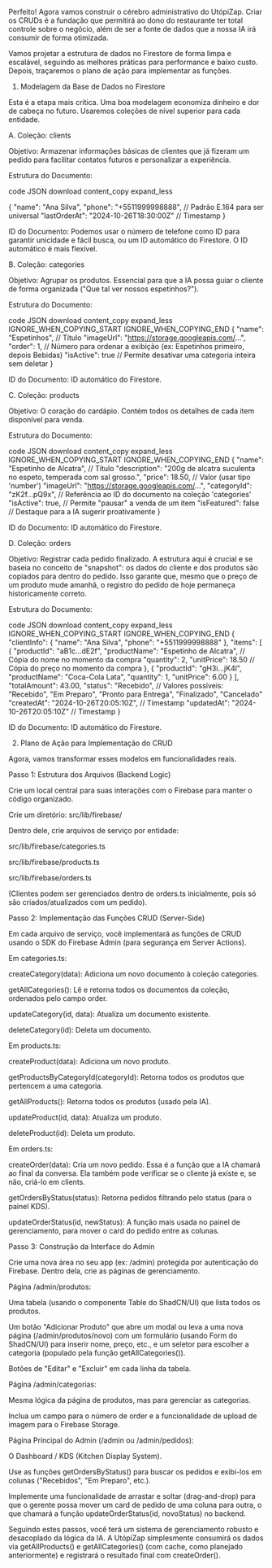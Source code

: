 Perfeito! Agora vamos construir o cérebro administrativo do UtópiZap. Criar os CRUDs é a fundação que permitirá ao dono do restaurante ter total controle sobre o negócio, além de ser a fonte de dados que a nossa IA irá consumir de forma otimizada.

Vamos projetar a estrutura de dados no Firestore de forma limpa e escalável, seguindo as melhores práticas para performance e baixo custo. Depois, traçaremos o plano de ação para implementar as funções.

1. Modelagem da Base de Dados no Firestore

Esta é a etapa mais crítica. Uma boa modelagem economiza dinheiro e dor de cabeça no futuro. Usaremos coleções de nível superior para cada entidade.

A. Coleção: clients

Objetivo: Armazenar informações básicas de clientes que já fizeram um pedido para facilitar contatos futuros e personalizar a experiência.

Estrutura do Documento:

code
JSON
download
content_copy
expand_less

{
  "name": "Ana Silva",
  "phone": "+5511999998888", // Padrão E.164 para ser universal
  "lastOrderAt": "2024-10-26T18:30:00Z" // Timestamp
}

ID do Documento: Podemos usar o número de telefone como ID para garantir unicidade e fácil busca, ou um ID automático do Firestore. O ID automático é mais flexível.

B. Coleção: categories

Objetivo: Agrupar os produtos. Essencial para que a IA possa guiar o cliente de forma organizada ("Que tal ver nossos espetinhos?").

Estrutura do Documento:

code
JSON
download
content_copy
expand_less
IGNORE_WHEN_COPYING_START
IGNORE_WHEN_COPYING_END
{
  "name": "Espetinhos", // Título
  "imageUrl": "https://storage.googleapis.com/...",
  "order": 1, // Número para ordenar a exibição (ex: Espetinhos primeiro, depois Bebidas)
  "isActive": true // Permite desativar uma categoria inteira sem deletar
}

ID do Documento: ID automático do Firestore.

C. Coleção: products

Objetivo: O coração do cardápio. Contém todos os detalhes de cada item disponível para venda.

Estrutura do Documento:

code
JSON
download
content_copy
expand_less
IGNORE_WHEN_COPYING_START
IGNORE_WHEN_COPYING_END
{
  "name": "Espetinho de Alcatra", // Título
  "description": "200g de alcatra suculenta no espeto, temperada com sal grosso.",
  "price": 18.50, // Valor (usar tipo 'number')
  "imageUrl": "https://storage.googleapis.com/...",
  "categoryId": "zK2f...pQ9x", // Referência ao ID do documento na coleção 'categories'
  "isActive": true, // Permite "pausar" a venda de um item
  "isFeatured": false // Destaque para a IA sugerir proativamente
}

ID do Documento: ID automático do Firestore.

D. Coleção: orders

Objetivo: Registrar cada pedido finalizado. A estrutura aqui é crucial e se baseia no conceito de "snapshot": os dados do cliente e dos produtos são copiados para dentro do pedido. Isso garante que, mesmo que o preço de um produto mude amanhã, o registro do pedido de hoje permaneça historicamente correto.

Estrutura do Documento:

code
JSON
download
content_copy
expand_less
IGNORE_WHEN_COPYING_START
IGNORE_WHEN_COPYING_END
{
  "clientInfo": {
    "name": "Ana Silva",
    "phone": "+5511999998888"
  },
  "items": [
    {
      "productId": "aB1c...dE2f",
      "productName": "Espetinho de Alcatra", // Cópia do nome no momento da compra
      "quantity": 2,
      "unitPrice": 18.50 // Cópia do preço no momento da compra
    },
    {
      "productId": "gH3i...jK4l",
      "productName": "Coca-Cola Lata",
      "quantity": 1,
      "unitPrice": 6.00
    }
  ],
  "totalAmount": 43.00,
  "status": "Recebido", // Valores possíveis: "Recebido", "Em Preparo", "Pronto para Entrega", "Finalizado", "Cancelado"
  "createdAt": "2024-10-26T20:05:10Z", // Timestamp
  "updatedAt": "2024-10-26T20:05:10Z" // Timestamp
}

ID do Documento: ID automático do Firestore.

2. Plano de Ação para Implementação do CRUD

Agora, vamos transformar esses modelos em funcionalidades reais.

Passo 1: Estrutura dos Arquivos (Backend Logic)

Crie um local central para suas interações com o Firebase para manter o código organizado.

Crie um diretório: src/lib/firebase/

Dentro dele, crie arquivos de serviço por entidade:

src/lib/firebase/categories.ts

src/lib/firebase/products.ts

src/lib/firebase/orders.ts

(Clientes podem ser gerenciados dentro de orders.ts inicialmente, pois só são criados/atualizados com um pedido).

Passo 2: Implementação das Funções CRUD (Server-Side)

Em cada arquivo de serviço, você implementará as funções de CRUD usando o SDK do Firebase Admin (para segurança em Server Actions).

Em categories.ts:

createCategory(data): Adiciona um novo documento à coleção categories.

getAllCategories(): Lê e retorna todos os documentos da coleção, ordenados pelo campo order.

updateCategory(id, data): Atualiza um documento existente.

deleteCategory(id): Deleta um documento.

Em products.ts:

createProduct(data): Adiciona um novo produto.

getProductsByCategoryId(categoryId): Retorna todos os produtos que pertencem a uma categoria.

getAllProducts(): Retorna todos os produtos (usado pela IA).

updateProduct(id, data): Atualiza um produto.

deleteProduct(id): Deleta um produto.

Em orders.ts:

createOrder(data): Cria um novo pedido. Essa é a função que a IA chamará ao final da conversa. Ela também pode verificar se o cliente já existe e, se não, criá-lo em clients.

getOrdersByStatus(status): Retorna pedidos filtrando pelo status (para o painel KDS).

updateOrderStatus(id, newStatus): A função mais usada no painel de gerenciamento, para mover o card do pedido entre as colunas.

Passo 3: Construção da Interface do Admin

Crie uma nova área no seu app (ex: /admin) protegida por autenticação do Firebase. Dentro dela, crie as páginas de gerenciamento.

Página /admin/produtos:

Uma tabela (usando o componente Table do ShadCN/UI) que lista todos os produtos.

Um botão "Adicionar Produto" que abre um modal ou leva a uma nova página (/admin/produtos/novo) com um formulário (usando Form do ShadCN/UI) para inserir nome, preço, etc., e um seletor para escolher a categoria (populado pela função getAllCategories()).

Botões de "Editar" e "Excluir" em cada linha da tabela.

Página /admin/categorias:

Mesma lógica da página de produtos, mas para gerenciar as categorias.

Inclua um campo para o número de order e a funcionalidade de upload de imagem para o Firebase Storage.

Página Principal do Admin (/admin ou /admin/pedidos):

O Dashboard / KDS (Kitchen Display System).

Use as funções getOrdersByStatus() para buscar os pedidos e exibi-los em colunas ("Recebidos", "Em Preparo", etc.).

Implemente uma funcionalidade de arrastar e soltar (drag-and-drop) para que o gerente possa mover um card de pedido de uma coluna para outra, o que chamará a função updateOrderStatus(id, novoStatus) no backend.

Seguindo estes passos, você terá um sistema de gerenciamento robusto e desacoplado da lógica da IA. A UtópiZap simplesmente consumirá os dados via getAllProducts() e getAllCategories() (com cache, como planejado anteriormente) e registrará o resultado final com createOrder().